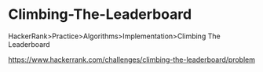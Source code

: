 # Climbing-The-Leaderboard
HackerRank>Practice>Algorithms>Implementation>Climbing The Leaderboard

https://www.hackerrank.com/challenges/climbing-the-leaderboard/problem
